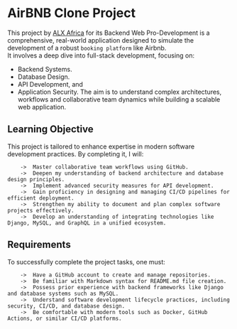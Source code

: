 # AirBNB Clone Project

This project by <a href="https://www.alxafrica.com" target="_blank">ALX Africa</a> for its Backend Web Pro-Development is a comprehensive, real-world application designed to simulate the development of a robust ```booking platform``` like Airbnb.<br />
It involves a deep dive into full-stack development, focusing on:<br />
* Backend Systems.
* Database Design.
* API Development, and
* Application Security.
The aim is to understand complex architectures, workflows and collaborative team dynamics while building a scalable web application.

## Learning Objective

This project is tailored to enhance expertise in modern software development practices. By completing it, I will:

```
	->	Master collaborative team workflows using GitHub.
	->	Deepen my understanding of backend architecture and database design principles.
	->	Implement advanced security measures for API development.
	->	Gain proficiency in designing and managing CI/CD pipelines for efficient deployment.
	->	Strengthen my ability to document and plan complex software projects effectively.
	->	Develop an understanding of integrating technologies like Django, MySQL, and GraphQL in a unified ecosystem.
```

## Requirements

To successfully complete the project tasks, one must:

```
	->	Have a GitHub account to create and manage repositories.
	->	Be familiar with Markdown syntax for README.md file creation.
	->	Possess prior experience with backend frameworks like Django and database systems such as MySQL.
	->	Understand software development lifecycle practices, including security, CI/CD, and database design.
	->	Be comfortable with modern tools such as Docker, GitHub Actions, or similar CI/CD platforms.
```
